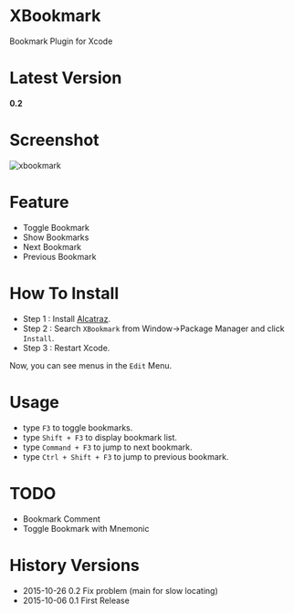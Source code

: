 # XBookmark
Bookmark Plugin for Xcode

# Latest Version
**0.2**

# Screenshot

![xbookmark](http://everettjf.github.io/images/extern/xbookmark3.png)

# Feature
- Toggle Bookmark
- Show Bookmarks
- Next Bookmark
- Previous Bookmark

# How To Install

- Step 1 : Install [Alcatraz](http://alcatraz.io).
- Step 2 : Search `XBookmark` from Window->Package Manager and click `Install`.
- Step 3 : Restart Xcode.

Now, you can see menus in the `Edit` Menu.

# Usage
- type `F3` to toggle bookmarks.
- type `Shift + F3` to display bookmark list.
- type `Command + F3` to jump to next bookmark.
- type `Ctrl + Shift + F3` to jump to previous bookmark.

# TODO
- Bookmark Comment
- Toggle Bookmark with Mnemonic

# History Versions

- 2015-10-26 0.2 Fix problem (main for slow locating)
- 2015-10-06 0.1 First Release 